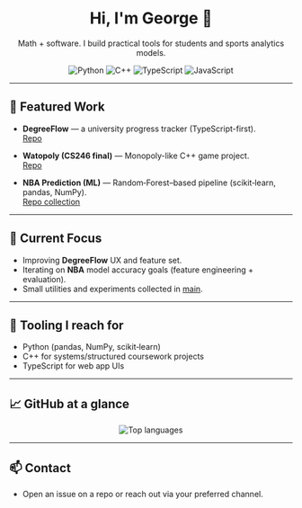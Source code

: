 <!-- Header -->
<h1 align="center">Hi, I'm George 👋</h1>
<p align="center">
  Math + software. I build practical tools for students and sports analytics models.
</p>

<p align="center">
  <!-- Simple tech badges (lightweight, no tracking) -->
  <img alt="Python" src="https://img.shields.io/badge/Python-3776AB?logo=python&logoColor=white">
  <img alt="C++" src="https://img.shields.io/badge/C++-00599C?logo=c%2b%2b&logoColor=white">
  <img alt="TypeScript" src="https://img.shields.io/badge/TypeScript-3178C6?logo=typescript&logoColor=white">
  <img alt="JavaScript" src="https://img.shields.io/badge/JavaScript-F7DF1E?logo=javascript&logoColor=black">
</p>

---

## 🚀 Featured Work

- **DegreeFlow** — a university progress tracker (TypeScript-first).  
  <a href="https://github.com/George-Kalash/DegreeFlow">Repo</a>

- **Watopoly (CS246 final)** — Monopoly-like C++ game project.  
  <a href="https://github.com/George-Kalash/_Watopoly_">Repo</a>

- **NBA Prediction (ML)** — Random‑Forest–based pipeline (scikit‑learn, pandas, NumPy).  
  <a href="https://github.com/George-Kalash/main">Repo collection</a>

---

## 🔭 Current Focus
- Improving **DegreeFlow** UX and feature set.  
- Iterating on **NBA** model accuracy goals (feature engineering + evaluation).  
- Small utilities and experiments collected in <a href="https://github.com/George-Kalash/main">main</a>.

---

## 🧰 Tooling I reach for
- Python (pandas, NumPy, scikit‑learn)
- C++ for systems/structured coursework projects
- TypeScript for web app UIs

---

## 📈 GitHub at a glance

<p align="center">
  <!-- Top languages (compact) -->
  <img
    src="https://github-readme-stats.vercel.app/api/top-langs/?username=George-Kalash&layout=compact&langs_count=8"
    alt="Top languages"
  />
</p>

---

## 📫 Contact
- Open an issue on a repo or reach out via your preferred channel.
